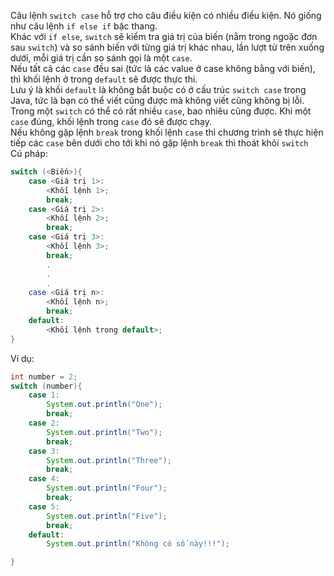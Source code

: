 Câu lệnh `switch case` hỗ trợ cho câu điều kiện có nhiều điều kiện. Nó giống như câu lệnh `if else if` bậc thang.  
Khác với `if else`, `switch` sẽ kiểm tra giá trị của biến (nằm trong ngoặc đơn sau `switch`) và so sánh biến với từng giá trị khác nhau, lần lượt từ trên xuống dưới, mỗi giá trị cần so sánh gọi là một `case`.  
Nếu tất cả các `case` đều sai (tức là các value ở case không bằng với biến), thì khối lệnh ở trong `default` sẽ được thực thi.  
Lưu ý là khối `default` là không bắt buộc có ở cấu trúc `switch case` trong Java, tức là bạn có thể viết cũng được mà không viết cũng không bị lỗi.  
Trong một `switch` có thể có rất nhiều `case`, bao nhiêu cũng được. Khi một `case` đúng, khối lệnh trong `case` đó sẽ được chạy.  
Nếu không gặp lệnh `break` trong khối lệnh `case` thì chương trình sẽ thực hiện tiếp các `case` bên dưới cho tới khi nó gặp lệnh `break` thì thoát khỏi `switch`   
Cú pháp:  
```java
switch (<Biến>){
    case <Giá trị 1>:
        <Khối lệnh 1>;
        break;
    case <Giá trị 2>:
        <Khối lệnh 2>;
        break;
    case <Giá trị 3>:
        <Khối lệnh 3>;
        break;
        .
        .
        .
    case <Giá trị n>:
        <Khối lệnh n>;
        break;
    default:
        <Khối lệnh trong default>;
}
```  

Ví dụ:  
```java  
int number = 2;
switch (number){
    case 1: 
        System.out.println("One");
        break;
    case 2: 
        System.out.println("Two");
        break;
    case 3: 
        System.out.println("Three");
        break;
    case 4: 
        System.out.println("Four");
        break;
    case 5: 
        System.out.println("Five");
        break;
    default:
        System.out.println("Không có số này!!!");

}
```